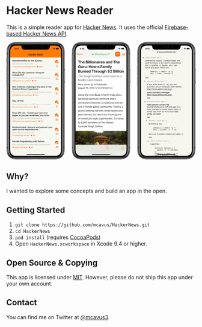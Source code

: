 # Hacker News Reader

This is a simple reader app for [Hacker News](https://news.ycombinator.com). It uses the official [Firebase-based Hacker News API](https://github.com/HackerNews/API).

<img src="screenshots.png" />

## Why?

I wanted to explore some concepts and build an app in the open.

## Getting Started

1. `git clone https://github.com/mcavus/HackerNews.git`
2. `cd HackerNews`
3. `pod install` (requires [CocoaPods](https://cocoapods.org))
4. Open `HackerNews.xcworkspace` in Xcode 9.4 or higher.

## Open Source & Copying

This app is licensed under [MIT](LICENSE). However, please do not ship this app under your own account. 

## Contact

You can find me on Twitter at [@mcavus3](https://twitter.com/mcavus3).
